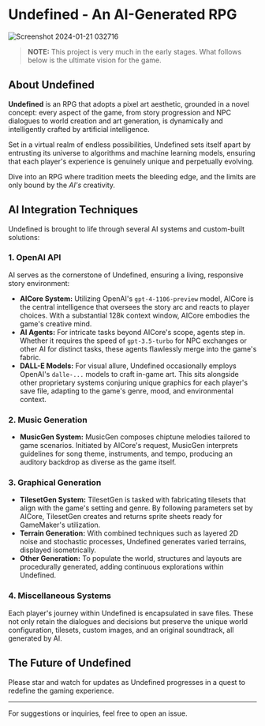 # Undefined - An AI-Generated RPG
![Screenshot 2024-01-21 032716](https://github.com/anastaci1a/Undefined/assets/48846277/2f1539cd-9adf-45ee-9f47-f9bfe4f3573e)

> **NOTE:** This project is very much in the early stages. What follows below is the ultimate vision for the game.

## About Undefined

**Undefined** is an RPG that adopts a pixel art aesthetic, grounded in a novel concept: every aspect of the game, from story progression and NPC dialogues to world creation and art generation, is dynamically and intelligently crafted by artificial intelligence.

Set in a virtual realm of endless possibilities, Undefined sets itself apart by entrusting its universe to algorithms and machine learning models, ensuring that each player's experience is genuinely unique and perpetually evolving.

Dive into an RPG where tradition meets the bleeding edge, and the limits are only bound by the *AI's* creativity.

## AI Integration Techniques

Undefined is brought to life through several AI systems and custom-built solutions:

### 1. OpenAI API

AI serves as the cornerstone of Undefined, ensuring a living, responsive story environment:

- **AICore System:** Utilizing OpenAI's `gpt-4-1106-preview` model, AICore is the central intelligence that oversees the story arc and reacts to player choices. With a substantial 128k context window, AICore embodies the game's creative mind.
- **AI Agents:** For intricate tasks beyond AICore's scope, agents step in. Whether it requires the speed of `gpt-3.5-turbo` for NPC exchanges or other AI for distinct tasks, these agents flawlessly merge into the game's fabric.
- **DALL-E Models:** For visual allure, Undefined occasionally employs OpenAI's `dalle-...` models to craft in-game art. This sits alongside other proprietary systems conjuring unique graphics for each player's save file, adapting to the game's genre, mood, and environmental context.

### 2. Music Generation

- **MusicGen System:** MusicGen composes chiptune melodies tailored to game scenarios. Initiated by AICore's request, MusicGen interprets guidelines for song theme, instruments, and tempo, producing an auditory backdrop as diverse as the game itself.

### 3. Graphical Generation

- **TilesetGen System:** TilesetGen is tasked with fabricating tilesets that align with the game's setting and genre. By following parameters set by AICore, TilesetGen creates and returns sprite sheets ready for GameMaker's utilization.
- **Terrain Generation:** With combined techniques such as layered 2D noise and stochastic processes, Undefined generates varied terrains, displayed isometrically.
- **Other Generation:** To populate the world, structures and layouts are procedurally generated, adding continuous explorations within Undefined.

### 4. Miscellaneous Systems

Each player's journey within Undefined is encapsulated in save files. These not only retain the dialogues and decisions but preserve the unique world configuration, tilesets, custom images, and an original soundtrack, all generated by AI.

## The Future of Undefined

Please star and watch for updates as Undefined progresses in a quest to redefine the gaming experience.

---

For suggestions or inquiries, feel free to open an issue.
